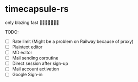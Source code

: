 # timecapsule-rs

only blazing fast 🚀🚀🚀🚀🚀🚀🚀

TODO:
- [ ] Rate limit (Might be a problem on Railway because of proxy)
- [ ] Plaintext editor
- [ ] MD editor
- [ ] Mail sending coroutine
- [ ] Direct session after sign-up
- [ ] Mail account activation
- [ ] Google Sign-in
